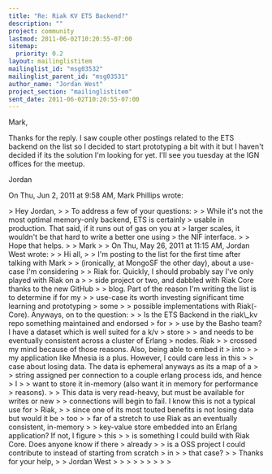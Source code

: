 ```yaml
---
title: "Re: Riak KV ETS Backend?"
description: ""
project: community
lastmod: 2011-06-02T10:20:55-07:00
sitemap:
  priority: 0.2
layout: mailinglistitem
mailinglist_id: "msg03532"
mailinglist_parent_id: "msg03531"
author_name: "Jordan West"
project_section: "mailinglistitem"
sent_date: 2011-06-02T10:20:55-07:00
---
```



Mark,

Thanks for the reply. I saw couple other postings related to the ETS backend
on the list so I decided to start prototyping a bit with it but I haven't
decided if its the solution I'm looking for yet. I'll see you tuesday at the
IGN offices for the meetup.

Jordan

On Thu, Jun 2, 2011 at 9:58 AM, Mark Phillips  wrote:

&gt; Hey Jordan,
&gt;
&gt; To address a few of your questions:
&gt;
&gt; While it's not the most optimal memory-only backend, ETS is certainly
&gt; usable in production. That said, if it runs out of gas on you at
&gt; larger scales, it wouldn't be that hard to write a better one using
&gt; the NIF interface.
&gt;
&gt; Hope that helps.
&gt;
&gt; Mark
&gt;
&gt; On Thu, May 26, 2011 at 11:15 AM, Jordan West  wrote:
&gt; &gt; Hi all,
&gt; &gt; I'm posting to the list for the first time after talking with Mark
&gt; &gt; (ironically, at MongoSF the other day), about a use-case I'm considering
&gt; &gt; Riak for. Quickly, I should probably say I've only played with Riak on a
&gt; &gt; side project or two, and dabbled with Riak Core thanks to the new GitHub
&gt; &gt; blog. Part of the reason I'm writing the list is to determine if for my
&gt; &gt; use-case its worth investing significant time learning and prototyping
&gt; some
&gt; &gt; possible implementations with Riak(-Core). Anyways, on to the question:
&gt; &gt; Is the ETS Backend in the riak\\_kv repo something maintained and endorsed
&gt; for
&gt; &gt; use by the Basho team? I have a dataset which is well suited for a k/v
&gt; store
&gt; &gt; and needs to be eventually consistent across a cluster of Erlang
&gt; nodes. Riak
&gt; &gt; crossed my mind because of those reasons. Also, being able to embed it
&gt; into
&gt; &gt; my application like Mnesia is a plus. However, I could care less in this
&gt; &gt; case about losing data. The data is ephemeral anyways as its a map of a
&gt; &gt; string assigned per connection to a couple erlang process ids, and hence
&gt; I
&gt; &gt; want to store it in-memory (also want it in memory for performance
&gt; reasons).
&gt; &gt; This data is very read-heavy, but must be available for writes or new
&gt; &gt; connections will begin to fail. I know this is not a typical use for
&gt; Riak,
&gt; &gt; since one of its most touted benefits is not losing data but would it be
&gt; too
&gt; &gt; far of a stretch to use Riak as an eventually consistent, in-memory
&gt; &gt; key-value store embedded into an Erlang application? If not, I figure
&gt; this
&gt; &gt; is something I could build with Riak Core. Does anyone know if there
&gt; already
&gt; &gt; is a OSS project I could contribute to instead of starting from scratch
&gt; in
&gt; &gt; that case?
&gt; &gt; Thanks for your help,
&gt; &gt; Jordan West
&gt; &gt;
&gt; &gt;
&gt; &gt;
&gt; &gt;
&gt;
